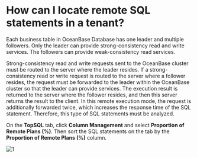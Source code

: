 # How can I locate remote SQL statements in a tenant?

Each business table in OceanBase Database has one leader and multiple followers. Only the leader can provide strong-consistency read and write services. The followers can provide weak-consistency read services.

Strong-consistency read and write requests sent to the OceanBase cluster must be routed to the server where the leader resides. If a strong-consistency read or write request is routed to the server where a follower resides, the request must be forwarded to the leader within the OceanBase cluster so that the leader can provide services. The execution result is returned to the server where the follower resides, and then this server returns the result to the client. In this remote execution mode, the request is additionally forwarded twice, which increases the response time of the SQL statement. Therefore, this type of SQL statements must be analyzed.

On the **TopSQL** tab, click **Column Management** and select **Proportion of Remote Plans (%)**. Then sort the SQL statements on the tab by the **Proportion of Remote Plans (%)** column.

![1](https://obbusiness-private.oss-cn-shanghai.aliyuncs.com/doc/img/ocp/410/%E8%BF%9C%E7%A8%8B%E8%AE%A1%E5%88%92%E5%8D%A0%E6%AF%94-1.png)
